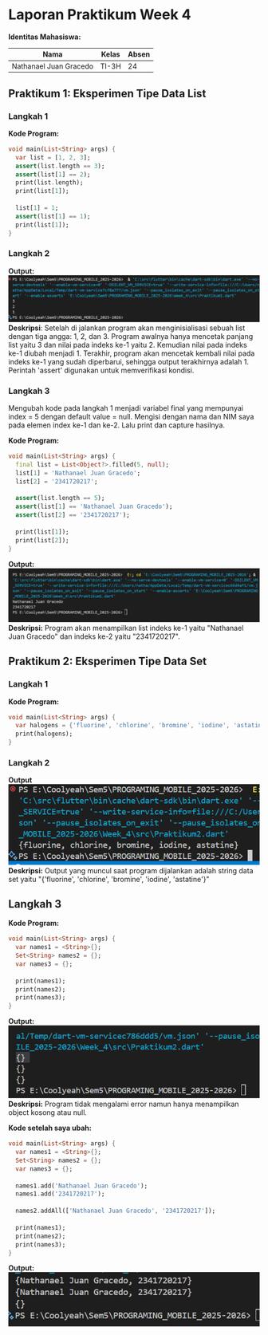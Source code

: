 # **Laporan Praktikum Week 4**

**Identitas Mahasiswa:**

| Nama | Kelas | Absen |
|------|-------|-----|
| Nathanael Juan Gracedo | TI-3H | 24 |

## **Praktikum 1: Eksperimen Tipe Data List**
### **Langkah 1**
**Kode Program:**
~~~Dart
void main(List<String> args) {
  var list = [1, 2, 3];
  assert(list.length == 3);
  assert(list[1] == 2);
  print(list.length);
  print(list[1]);

  list[1] = 1;
  assert(list[1] == 1);
  print(list[1]);
}
~~~

### **Langkah 2**
**Output:**
![img](img/Prak1Lang1.png)
**Deskripsi**: Setelah di jalankan program akan menginisialisasi sebuah list dengan tiga angga: 1, 2, dan 3. Program awalnya hanya mencetak panjang list yaitu 3 dan nilai pada indeks ke-1 yaitu 2. Kemudian nilai pada indeks ke-1 diubah menjadi 1. Terakhir, program akan mencetak kembali nilai pada indeks ke-1 yang sudah diperbarui, sehingga output terakhirnya adalah 1. Perintah 'assert' digunakan untuk memverifikasi kondisi. 

### **Langkah 3**
Mengubah kode pada langkah 1 menjadi variabel final yang mempunyai index = 5 dengan default value = null. Mengisi dengan nama dan NIM saya pada elemen index ke-1 dan ke-2. Lalu print dan capture hasilnya.

**Kode Program:**
~~~Dart
void main(List<String> args) {
  final list = List<Object?>.filled(5, null);
  list[1] = 'Nathanael Juan Gracedo';
  list[2] = '2341720217';

  assert(list.length == 5);
  assert(list[1] == 'Nathanael Juan Gracedo');
  assert(list[2] == '2341720217');

  print(list[1]);
  print(list[2]);
}
~~~

**Output:**
![img](img/Prak1Lang3.png)
**Deskripsi:** Program akan menampilkan list indeks ke-1 yaitu "Nathanael Juan Gracedo" dan indeks ke-2 yaitu "2341720217".

## **Praktikum 2: Eksperimen Tipe Data Set**
### **Langkah 1**
**Kode Program:**
~~~Dart
void main(List<String> args) {
  var halogens = {'fluorine', 'chlorine', 'bromine', 'iodine', 'astatine'};
  print(halogens);
}
~~~

### **Langkah 2**
**Output**
![img](img/Prak2Lang1.png)
**Deskripsi:** Output yang muncul saat program dijalankan adalah string data set yaitu "{'fluorine', 'chlorine', 'bromine', 'iodine', 'astatine'}"

## **Langkah 3**
**Kode Program:**
~~~Dart
void main(List<String> args) {
  var names1 = <String>{};
  Set<String> names2 = {};
  var names3 = {};

  print(names1);
  print(names2);
  print(names3);
}
~~~

**Output:**
![img](img/Prak2Lang3.png)
**Deskripsi:** Program tidak mengalami error namun hanya menampilkan object kosong atau null.

**Kode setelah saya ubah:**
~~~Dart
void main(List<String> args) {
  var names1 = <String>{};
  Set<String> names2 = {};
  var names3 = {};

  names1.add('Nathanael Juan Gracedo');
  names1.add('2341720217');

  names2.addAll(['Nathanael Juan Gracedo', '2341720217']);

  print(names1);
  print(names2);
  print(names3);
}
~~~

**Output:**
![img](img/Prak2Lang3Modify.png)